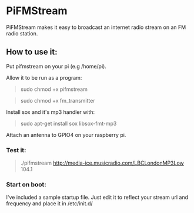 PiFMStream
========
PiFMStream makes it easy to broadcast an internet radio stream on an FM radio station.

## How to use it:
Put pifmstream on your pi (e.g /home/pi).

Allow it to be run as a program:
>sudo chmod +x pifmstream

>sudo chmod +x fm_transmitter

Install sox and it's mp3 handler with:
>sudo apt-get install sox libsox-fmt-mp3

Attach an antenna to GPIO4 on your raspberry pi.

### Test it:

>./pifmstream http://media-ice.musicradio.com/LBCLondonMP3Low 104.1

### Start on boot:

I've included a sample startup file. Just edit it to reflect your stream url and frequency and place it in /etc/init.d/